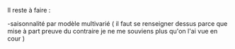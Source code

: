Il reste à faire : 

-saisonnalité par modèle multivarié ( il faut se renseigner dessus parce que mise à part preuve du contraire je ne me souviens plus qu'on l'ai vue en cour )

